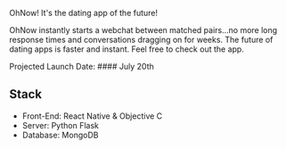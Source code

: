 OhNow! It's the dating app of the future!

OhNow instantly starts a webchat between matched pairs...no more long response times and conversations dragging on for weeks. The future of dating apps is faster and instant. Feel free to check out the app.

Projected Launch Date: #### July 20th

## Stack
- Front-End: React Native & Objective C
- Server: Python Flask
- Database: MongoDB

